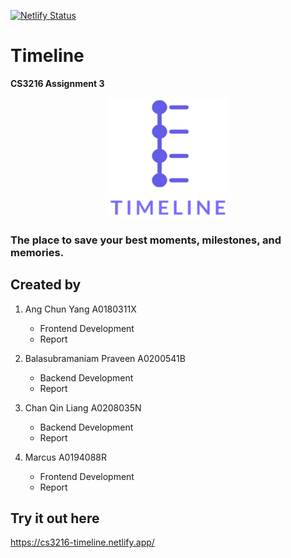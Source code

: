[![Netlify Status](https://api.netlify.com/api/v1/badges/77f94183-2907-427a-964f-f47486b4b166/deploy-status)](https://app.netlify.com/sites/cs3216-timeline/deploys)

# Timeline

**CS3216 Assignment 3**

<p align="center">
  <img src="frontend/public/logo512.png" alt="Timeline logo" width="192" height="192" />
</p>

### The place to save your best moments, milestones, and memories.

## Created by

1. Ang Chun Yang A0180311X

   - Frontend Development
   - Report

2. Balasubramaniam Praveen A0200541B
   - Backend Development
   - Report
3. Chan Qin Liang A0208035N
   - Backend Development
   - Report
4. Marcus A0194088R
   - Frontend Development
   - Report

## Try it out here

https://cs3216-timeline.netlify.app/

